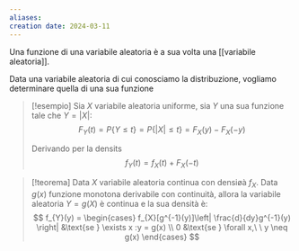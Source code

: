 ```yaml
---
aliases: 
creation date: 2024-03-11
---
```


Una funzione di una variabile aleatoria è a sua volta una [[variabile aleatoria]].

Data una variabile aleatoria di cui conosciamo la distribuzione, vogliamo determinare quella di una sua funzione

>[!esempio]
>Sia $X$ variabile aleatoria uniforme, sia $Y$ una sua funzione tale che $Y = |X|$:
>$$ F_{Y}(t) = P \{ Y \leq t \} = P\{ |X| \leq t \}= F_{X}(y) - F_{X}(-y)$$
>
>Derivando per la densits
>$$ f_{Y}(t) = f_{X}(t) + F_{X}(-t) $$


>[!teorema]
>Data $X$ variabile aleatoria continua con densiøà $f_{X}$. Data $g(x)$ funzione monotona derivabile con continuità, allora la variabile aleatoria $Y = g(X)$ è continua e la sua densità è:
>$$ f_{Y}(y) = \begin{cases}
f_{X}[g^{-1}(y)]\left| \frac{d}{dy}g^{-1}(y) \right| &\text{se } \exists x :y = g(x) \\
0 &\text{se } \forall x,\ \ y \neq g(x)
\end{cases} $$